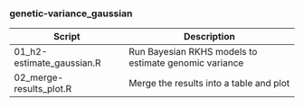 ### genetic-variance_gaussian

| Script                    | Description                                           |
| ------------------------- | ----------------------------------------------------- |
| 01_h2-estimate_gaussian.R | Run Bayesian RKHS models to estimate genomic variance |
| 02_merge-results_plot.R   | Merge the results into a table and plot               |